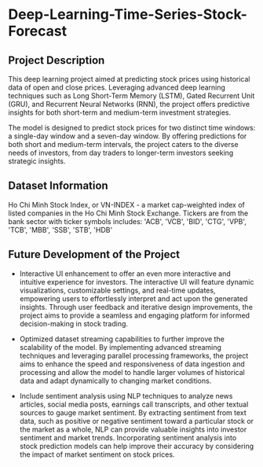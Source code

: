 # Deep-Learning-Time-Series-Stock-Forecast


## Project Description
This deep learning project aimed at predicting stock prices using historical data of open and close prices. Leveraging advanced deep learning techniques such as Long Short-Term Memory (LSTM), Gated Recurrent Unit (GRU), and Recurrent Neural Networks (RNN), the project offers predictive insights for both short-term and medium-term investment strategies.

The model is designed to predict stock prices for two distinct time windows: a single-day window and a seven-day window. By offering predictions for both short and medium-term intervals, the project caters to the diverse needs of investors, from day traders to longer-term investors seeking strategic insights.

## Dataset Information
Ho Chi Minh Stock Index, or VN-INDEX - a market cap-weighted index of listed companies in the Ho Chi Minh Stock Exchange. 
Tickers are from the bank sector with ticker symbols includes:
'ACB', 'VCB', 'BID', 'CTG', 'VPB', 'TCB', 'MBB', 'SSB', 'STB', 'HDB'

## Future Development of the Project

* Interactive UI enhancement to offer an even more interactive and intuitive experience for investors. The interactive UI will feature dynamic visualizations, customizable settings, and real-time updates, empowering users to effortlessly interpret and act upon the generated insights. Through user feedback and iterative design improvements, the project aims to provide a seamless and engaging platform for informed decision-making in stock trading.

* Optimized dataset streaming capabilities to further improve the scalability of the model. By implementing advanced streaming techniques and leveraging parallel processing frameworks, the project aims to enhance the speed and responsiveness of data ingestion and processing and allow the model to handle larger volumes of historical data and adapt dynamically to changing market conditions.

* Include sentiment analysis using NLP techniques to analyze news articles, social media posts, earnings call transcripts, and other textual sources to gauge market sentiment. By extracting sentiment from text data, such as positive or negative sentiment toward a particular stock or the market as a whole, NLP can provide valuable insights into investor sentiment and market trends. Incorporating sentiment analysis into stock prediction models can help improve their accuracy by considering the impact of market sentiment on stock prices.
